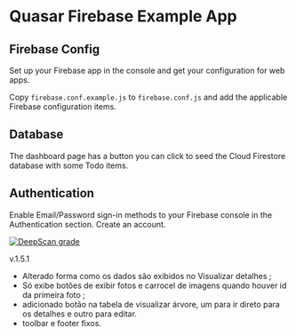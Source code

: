 # Quasar Firebase Example App

## Firebase Config

Set up your Firebase app in the console and get your configuration
for web apps.

Copy `firebase.conf.example.js` to `firebase.conf.js` and add the
applicable Firebase configuration items.

## Database

The dashboard page has a button you can click to seed the Cloud
Firestore database with some Todo items.

## Authentication

Enable Email/Password sign-in methods to your Firebase console in the
Authentication section. Create an account.

[![DeepScan grade](https://deepscan.io/api/projects/3410/branches/30545/badge/grade.svg)](https://deepscan.io/dashboard#view=project&pid=3410&bid=30545)


v.1.5.1

* Alterado forma como os dados são exibidos no Visualizar detalhes ;
* Só exibe botões de exibir fotos e carrocel de imagens quando houver id da primeira foto ;
* adicionado botão na tabela de visualizar árvore, um para ir direto para os detalhes e outro para editar.
* toolbar e footer fixos.

